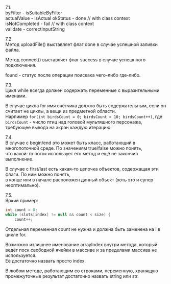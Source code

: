 7.1.  
byFilter - isSuitableByFilter  
actualValue - isActual
okStatus - done // with class context  
isNotCompleted - fail // with class context  
validate - correctInputString

7.2.  
Метод uploadFile() выставляет флаг done в случае успешной заливки файла.

Метод connect() выставляет флаг success в случае успешнного подключения.

found - статус после операции поискака чего-либо где-либо.

7.3.  
Цикл while всегда должен содержать переменные с выразительными именами.

В случае цикла for имя счётчика должно быть содержательным, если он считает не циклы, а вещи из предметной области.  
Нарпимер `for(int birdsCount = 0; birdsCount < 10; birdsCount++)`, где `birdsCount` - число птиц над головой мультяшного персонажа, требующее вывода на экран каждую итерацию.

7.4.  
В случае с begin/end это может быть класс, работающий в многопоточной среде. По значениям true/false можно понять,  
что какой-то поток использует его метод и ещё не закончил выполнение.

В случае с first/last есть какая-то цепочка объектов, содержащая эти флаги. По ним можно понять,  
в конце или в начале расположен данный объект (хоть это и супер неоптимально).

7.5.  
Яркий пример:  
```java
int count = 0;
while (slots[index] != null && count < size) {
    count++;
```
Отдельная переменная count не нужна и должна быть заменена на i в цикле for. 

Возможно излишнее именование arrayIndex внутри метода, который ведёт поск свободной ячейки в массиве и за пределами массива не используется.  
Её достаточно назвать просто index.

В любом методе, работающим со строками, переменную, хранящую промежуточные результат достаточно назвать string или str.